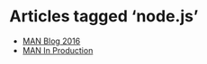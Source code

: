 # Articles tagged ‘node.js’

- [MAN Blog 2016](../articles/20160327%20MAN%20Blog%202016.md)
- [MAN In Production](../articles/20150310%20MAN%20In%20Production.md)
